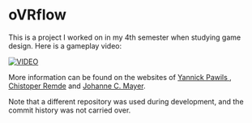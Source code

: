 # oVRflow
This is a project I worked on in my 4th semester when studying game design. Here is a gameplay video:

[![VIDEO](http://img.youtube.com/vi/YiYXLWnLUk8/0.jpg)](https://www.youtube.com/watch?v=YiYXLWnLUk8)

More information can be found on the websites of [Yannick Pawils
](https://yannickpawils.wixsite.com/portfolio/ovrflow), [Chistoper Remde]() and [Johanne C. Mayer](https://www.johannescmayer.com/projects/ovrflow/).

Note that a different repository was used during development, and the commit history was not carried over.
